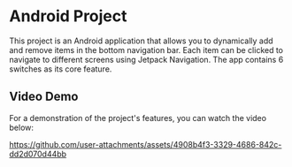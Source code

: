 # Android Project

This project is an Android application that allows you to dynamically add and remove items in the bottom navigation bar. Each item can be clicked to navigate to different screens using Jetpack Navigation. The app contains 6 switches as its core feature.

## Video Demo

For a demonstration of the project's features, you can watch the video below:

https://github.com/user-attachments/assets/4908b4f3-3329-4686-842c-dd2d070d44bb
